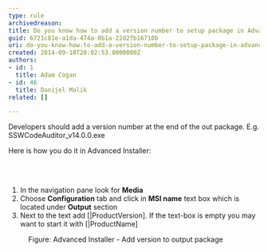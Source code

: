 ```yaml
---
type: rule
archivedreason: 
title: Do you know how to add a version number to setup package in Advanced Installer?
guid: 6721c81e-a1da-474a-8b1a-22d2fb16710b
uri: do-you-know-how-to-add-a-version-number-to-setup-package-in-advanced-installer
created: 2014-09-18T20:02:53.0000000Z
authors:
- id: 1
  title: Adam Cogan
- id: 46
  title: Danijel Malik
related: []

---
```



<p class="p1">​Developers should&#160;add a version number at the end of the out package.&#160;E.g. SSWCodeAuditor_<span class="ssw15-rteStyle-Highlight">v14.0.0</span>.exe</p><p class="p1">Here is how you do it in Advanced Installer&#58;</p>
<br><excerpt class='endintro'></excerpt><br>
<ol class="ol1"><li class="li1">​In the navigation pane look for 
      <strong>Media</strong></li><li class="li1">Choose 
      <strong>Configuration</strong> tab and click in 
      <strong>MSI name</strong> text box which is located under 
      <strong>Output</strong> section</li><li class="li1">Next to the text add 
      <span class="s1">[|ProductVersion]</span>. If the text-box is empty you may want to start it with 
      <span class="s1">[|ProductName]</span></li></ol><dl class="image"><dt><img src="/PublishingImages/installer-add-version-number.jpg" alt="" /></dt><dd>Figure​&#58; Advanced Installer - Add version to output package</dd></dl>


